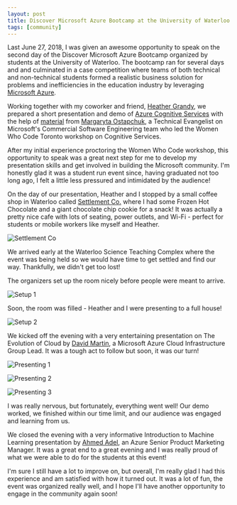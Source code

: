 ```yaml
---
layout: post
title: Discover Microsoft Azure Bootcamp at the University of Waterloo
tags: [community]
---
```


Last June 27, 2018, I was given an awesome opportunity to speak on the second day of the Discover Microsoft Azure Bootcamp organized by students at the University of Waterloo. The bootcamp ran for several days and and culminated in a case competition where teams of both technical and non-technical students formed a realistic business solution for problems and inefficiencies in the education industry by leveraging [Microsoft Azure](https://azure.microsoft.com/en-ca/).

Working together with my coworker and friend, [Heather Grandy](https://twitter.com/hgrands), we prepared a short presentation and demo of [Azure Cognitive Services](https://azure.microsoft.com/en-us/services/cognitive-services/) with the help of [material](https://github.com/in4margaret/wwcazure) from [Margaryta Ostapchuk](https://twitter.com/in4margaret), a Technical Evangelist on Microsoft's Commercial Software Engineering team who led the Women Who Code Toronto workshop on Cognitive Services.

After my initial experience proctoring the Women Who Code workshop, this opportunity to speak was a great next step for me to develop my presentation skills and get involved in building the Microsoft community. I'm honestly glad it was a student run event since, having graduated not too long ago, I felt a little less pressured and intimidated by the audience!

On the day of our presentation, Heather and I stopped by a small coffee shop in Waterloo called [Settlement Co.](https://settlementco.ca/) where I had some Frozen Hot Chocolate and a giant chocolate chip cookie for a snack! It was actually a pretty nice cafe with lots of seating, power outlets, and Wi-Fi - perfect for students or mobile workers like myself and Heather.

![Settlement Co](/img/180727%20DiscoverAzurePresentation/SnackSettlementCo.jpg)

We arrived early at the Waterloo Science Teaching Complex where the event was being held so we would have time to get settled and find our way. Thankfully, we didn't get too lost!

The organizers set up the room nicely before people were meant to arrive.

![Setup 1](/img/180727%20DiscoverAzurePresentation/Setup1.jpg)

Soon, the room was filled - Heather and I were presenting to a full house!

![Setup 2](/img/180727%20DiscoverAzurePresentation/Setup1.jpg)

We kicked off the evening with a very entertaining presentation on The Evolution of Cloud by [David Martin](https://twitter.com/The_D_Martin), a Microsoft Azure Cloud Infrastructure Group Lead. It was a tough act to follow but soon, it was our turn!

![Presenting 1](/img/180727%20DiscoverAzurePresentation/Presenting1.jpg)

![Presenting 2](/img/180727%20DiscoverAzurePresentation/Presenting2.jpg)

![Presenting 3](/img/180727%20DiscoverAzurePresentation/Presenting3.jpg)

I was really nervous, but fortunately, everything went well! Our demo worked, we finished within our time limit, and our audience was engaged and learning from us.

We closed the evening with a very informative Introduction to Machine Learning presentation by [Ahmed Adel](https://twitter.com/Ahmed_Adel), an Azure Senior Product Marketing Manager. It was a great end to a great evening and I was really proud of what we were able to do for the students at this event!

I'm sure I still have a lot to improve on, but overall, I'm really glad I had this experience and am satisfied with how it turned out. It was a lot of fun, the event was organized really well, and I hope I'll have another opportunity to engage in the community again soon!